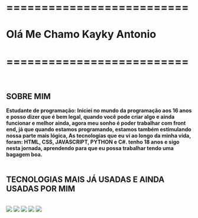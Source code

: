 <h1><strong>==========================</strong></h1>
<h1><strong>Olá Me Chamo Kayky Antonio</strong></h1>
<h1><strong>==========================</strong></h1>
<br>
<h2><strong> SOBRE MIM </strong></h2>
<strong>Estudante de programação: </strong>
  <strong>Iniciei no mundo da programação aos 16 anos e posso dizer que é bem legal, quando você pode criar algo e ainda funcionar
    e melhor ainda, agora meu sonho é poder trabalhar com front end, já que quando estamos programando, estamos também estimulando
    nossa parte mais lógica, As tecnologias que eu vi ao longo da minha vida, foram: HTML, CSS, JAVASCRIPT, PYTHON e C#.
    tenho 18 anos e sigo nesta jornada, aprendendo para que eu possa trabalhar tendo uma bagagem boa.
  </strong>
  <br><br>
<h2><strong>  TECNOLOGIAS MAIS JÁ USADAS E AINDA USADAS POR MIM </strong></h2>
<div style="display: inline_block"><br>
<img src= "https://img.shields.io/badge/JavaScript-F7DF1E?style=for-the-badge&logo=javascript&logoColor=black" />
<img src= "https://img.shields.io/badge/CSS3-1572B6?style=for-the-badge&logo=css3&logoColor=white" />
<img src= "https://img.shields.io/badge/HTML5-E34F26?style=for-the-badge&logo=html5&logoColor=white" />
<img src= "https://img.shields.io/badge/C%23-239120?style=for-the-badge&logo=c-sharp&logoColor=white" />
<img src= "https://img.shields.io/badge/Python-14354C?style=for-the-badge&logo=python&logoColor=white" />
</div>
 

